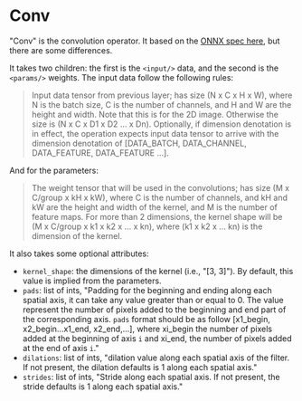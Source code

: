 # Conv

"Conv" is the convolution operator. It based on the [ONNX spec here](https://github.com/onnx/onnx/blob/main/docs/Operators.md#Conv), but there are some differences.

It takes two children: the first is the `<input/>` data, and the second is the `<params/>` weights. The input data follow the following rules:

>Input data tensor from previous layer; has size (N x C x H x W), where N is the batch size, C is the number of channels, and H and W are the height and width. Note that this is for the 2D image. Otherwise the size is (N x C x D1 x D2 ... x Dn). Optionally, if dimension denotation is in effect, the operation expects input data tensor to arrive with the dimension denotation of [DATA_BATCH, DATA_CHANNEL, DATA_FEATURE, DATA_FEATURE ...].

And for the parameters:

>The weight tensor that will be used in the convolutions; has size (M x C/group x kH x kW), where C is the number of channels, and kH and kW are the height and width of the kernel, and M is the number of feature maps. For more than 2 dimensions, the kernel shape will be (M x C/group x k1 x k2 x ... x kn), where (k1 x k2 x ... kn) is the dimension of the kernel.

It also takes some optional attributes:

- `kernel_shape`: the dimensions of the kernel (i.e., "[3, 3]"). By default, this value is implied from the parameters.
- `pads`: list of ints, "Padding for the beginning and ending along each spatial axis, it can take any value greater than or equal to 0. The value represent the number of pixels added to the beginning and end part of the corresponding axis. `pads` format should be as follow [x1_begin, x2_begin...x1_end, x2_end,...], where xi_begin the number of pixels added at the beginning of axis `i` and xi_end, the number of pixels added at the end of axis `i`."
- `dilations`: list of ints, "dilation value along each spatial axis of the filter. If not present, the dilation defaults is 1 along each spatial axis."
- `strides`: list of ints, "Stride along each spatial axis. If not present, the stride defaults is 1 along each spatial axis."